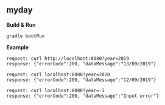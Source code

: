 ## myday

**Build & Run**

``` 
gradle bootRun  
```

**Example**

```
request: curl http://localhost:8080?year=2019  
response: {"errorCode":200, "dataMessage":"13/09/2019"}
```
```
request: curl localhost:8080?year=2020  
response: {"errorCode":200, "dataMessage":"12/09/2019"}
```

```
request: curl localhost:8080?year=-1  
response: {"errorCode":200, "dataMessage":"Input error"}
```

